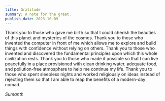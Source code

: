 ```yaml
---
title: Gratitude
summary: A note for the great. 
publish_date: 2023-10-09
---
```


Thank you to those who gave me birth so that I could cherish the beauties of this planet and mysteries of the cosmos. Thank you to those who invented the computer in front of me which allows me to explore and build things with confidence without relying on others. Thank you to those who invented and discovered the fundamental principles upon which this whole civilization rests. Thank you to those who made it possible so that I can live peacefully in a place provisioned with clean drinking water, adequate food, and pollution-free atmosphere to help me continue my life. Thank you to those who spent sleepless nights and worked religiously on ideas instead of rejecting them so that I am able to reap the benefits of a modern-day nomad. 

*Sumanth*
